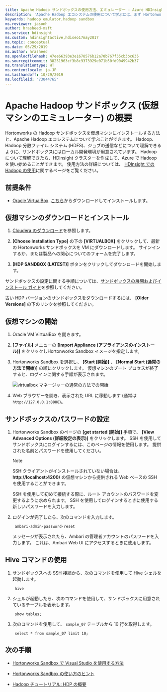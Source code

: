 ```yaml
---
title: Apache Hadoop サンドボックスの使用方法、エミュレーター - Azure HDInsight
description: 'Apache Hadoop エコシステムの使用について学ぶには、まず Hortonworks の Hadoop サンドボックスを Azure 仮想マシンに設定します。 '
keywords: hadoop emulator,hadoop sandbox
ms.reviewer: jasonh
author: hrasheed-msft
ms.service: hdinsight
ms.custom: hdinsightactive,hdiseo17may2017
ms.topic: conceptual
ms.date: 05/29/2019
ms.author: hrasheed
ms.openlocfilehash: 47ee66393e3e1678576b12a70b767f35cb3bc635
ms.sourcegitcommit: 38251963cf3b8c9373929e071b50fd9049942b37
ms.translationtype: HT
ms.contentlocale: ja-JP
ms.lasthandoff: 10/29/2019
ms.locfileid: "73044765"
---
```

# <a name="get-started-with-an-apache-hadoop-sandbox-an-emulator-on-a-virtual-machine"></a>Apache Hadoop サンドボックス (仮想マシンのエミュレーター) の概要

Hortonworks の Hadoop サンドボックスを仮想マシンにインストールする方法と、Apache Hadoop エコシステムについて学ぶことができます。 Hadoop、Hadoop 分散ファイル システム (HDFS)、ジョブの送信などについて理解できるように、サンドボックスにはローカル開発環境が用意されています。 Hadoop について理解できたら、HDInsight クラスターを作成して、Azure で Hadoop を使い始めることができます。 使用方法の詳細については、 [HDInsight での Hadoop の使用](apache-hadoop-linux-tutorial-get-started.md)に関するページをご覧ください。

## <a name="prerequisites"></a>前提条件

* [Oracle VirtualBox](https://www.virtualbox.org/). [こちら](https://www.virtualbox.org/wiki/Downloads)からダウンロードしてインストールします。

## <a name="download-and-install-the-virtual-machine"></a>仮想マシンのダウンロードとインストール

1. [Cloudera のダウンロード](https://www.cloudera.com/downloads/hortonworks-sandbox/hdp.html)を参照します。

1. **[Choose Installation Type]** の下の **[VIRTUALBOX]** をクリックして、最新の Hortonworks サンドボックスを VM にダウンロードします。 サインインするか、または製品への関心についてのフォームを完了します。

1. **[HDP SANDBOX (LATEST)]** ボタンをクリックしてダウンロードを開始します。

サンドボックスの設定に関する手順については、[サンドボックスの展開およびインストール ガイド](https://hortonworks.com/tutorial/sandbox-deployment-and-install-guide/section/1/)を参照してください。

古い HDP バージョンのサンドボックスをダウンロードするには、 **[Older Versions]** の下のリンクを参照してください。

## <a name="start-the-virtual-machine"></a>仮想マシンの開始

1. Oracle VM VirtualBox を開きます。
1. **[ファイル]** メニューの **[Import Appliance (アプライアンスのインストール)]** をクリックしHortonworks Sandbox イメージを指定します。
1. Hortonworks Sandbox を選択し、 **[Start (開始)]** 、 **[Normal Start (通常の方法で開始)]** の順にクリックします。 仮想マシンのブート プロセスが終了すると、ログインに関する手順が表示されます。

    ![virtualbox マネージャーの通常の方法での開始](./media/apache-hadoop-emulator-get-started/virtualbox-normal-start.png)

1. Web ブラウザーを開き、表示された URL に移動します (通常は `http://127.0.0.1:8888`)。

## <a name="set-sandbox-passwords"></a>サンドボックスのパスワードの設定

1. Hortonworks Sandbox のページの **[get started (開始)]** 手順で、 **[View Advanced Options (詳細設定の表示)]** をクリックします。 SSH を使用してサンドボックスにログインするには、このページの情報を使用します。 提供された名前とパスワードを使用してください。

   > [!NOTE]
   > SSH クライアントがインストールされていない場合は、 **http://localhost:4200/** の仮想マシンから提供される Web ベースの SSH を使用することができます。

    SSH を使用して初めて接続する際に、ルート アカウントのパスワードを変更するように求められます。 SSH を使用してログインするときに使用する新しいパスワードを入力します。

2. ログインが完了したら、次のコマンドを入力します。

        ambari-admin-password-reset

    メッセージが表示されたら、Ambari の管理者アカウントのパスワードを入力します。 これは、Ambari Web UI にアクセスするときに使用します。

## <a name="use-hive-commands"></a>Hive コマンドの使用

1. サンドボックスへの SSH 接続から、次のコマンドを使用して Hive シェルを起動します。

        hive
2. シェルが起動したら、次のコマンドを使用して、サンドボックスに用意されているテーブルを表示します。

        show tables;
3. 次のコマンドを使用して、 `sample_07` テーブルから 10 行を取得します。

        select * from sample_07 limit 10;

## <a name="next-steps"></a>次の手順

* [Hortonworks Sandbox で Visual Studio を使用する方法](../hdinsight-hadoop-emulator-visual-studio.md)

* [Hortonworks Sandbox の使い方のヒント](https://hortonworks.com/hadoop-tutorial/learning-the-ropes-of-the-hortonworks-sandbox/)

* [Hadoop チュートリアル: HDP の概要](https://hortonworks.com/hadoop-tutorial/hello-world-an-introduction-to-hadoop-hcatalog-hive-and-pig/)
